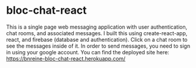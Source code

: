 # bloc-chat-react

This is a single page web messaging application with user authentication, chat rooms, and associated messages.  I built this using create-react-app, react, and firebase (database and authentication).  Click on a chat room to see the messages inside of it.  In order to send messages, you need to sign in using your google account.  You can find the deployed site here: https://bnreine-bloc-chat-react.herokuapp.com/   
